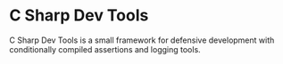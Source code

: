 # C Sharp Dev Tools
C Sharp Dev Tools is a small framework for defensive development with conditionally compiled assertions and logging tools.
